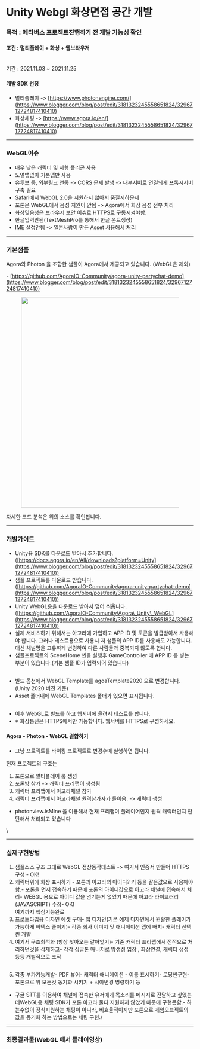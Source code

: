 # Unity Webgl 화상면접 공간 개발

### 목적 : 메타버스 프로젝트진행하기 전 개발 가능성 확인

#### 조건 : 멀티플레이 + 화상 + 웹브라우저

\
기간 : 2021.11.03 \~ 2021.11.25

#### 개발 SDK 선정

* 멀티플레이 ->  [https://www.photonengine.com/](https://www.blogger.com/blog/post/edit/3181323245558651824/3296712724817410410)
* 화상채팅 -> [https://www.agora.io/en/](https://www.blogger.com/blog/post/edit/3181323245558651824/3296712724817410410)

***

### WebGL이슈

* &#x20;매우 낮은 캐릭터 및 지형 폴리곤 사용
* 노멀맵없이 기본맵만 사용
* 유투브 등, 외부링크 연동 -> CORS 문제 발생 -> 내부서버로 연결되게 프록시서버 구축 필요
* Safari에서 WebGL 2.0을 지원하지 않아서 품질저하문제
* 포톤은 WebGL에서 음성 지원이 안됨 -> Agora에서 화상 음성 전부 처리
* 화상및음성은 브라우저 보안 이슈로 HTTPS로 구동시켜야함.
* 한글입력안됨(TextMeshPro를 통해서 한글 폰트생성)
* IME 설정안됨 -> 일본사람이 만든 Asset 사용해서 처리

***

### 기본샘플

Agora와 Photon 을 조합한 샘플이 Agora에서 제공되고 있습니다. (WebGL은 제외)

\- [https://github.com/AgoraIO-Community/agora-unity-partychat-demo](https://www.blogger.com/blog/post/edit/3181323245558651824/3296712724817410410)

<figure><img src="../../.gitbook/assets/party-chat-Joel (1).gif" alt="" width="563"><figcaption></figcaption></figure>

자세한 코드 분석은 위의 소스를 확인합니다.&#x20;

***

### 개발가이드

* Unity용 SDK를 다운로드 받아서 추가합니다. \
  ([https://docs.agora.io/en/All/downloads?platform=Unity](https://www.blogger.com/blog/post/edit/3181323245558651824/3296712724817410410))
* 샘플 프로젝트를 다운로드 받습니다.\
  ([https://github.com/AgoraIO-Community/agora-unity-partychat-demo](https://www.blogger.com/blog/post/edit/3181323245558651824/3296712724817410410))
* Unity WebGL용을 다운로드 받아서 덮어 씌웁니다.\
  ([https://github.com/AgoraIO-Community/Agora\_Unity\_WebGL](https://www.blogger.com/blog/post/edit/3181323245558651824/3296712724817410410))
* 실제 서비스하기 위해서는 아고라에 가입하고 APP ID 및 토큰을 발급받아서 사용해야 합니다. 그러나 테스트용으로 사용시 저 샘플의  APP ID를 사용해도 가능합니다. 대신 채널명을 고유하게 변경하여 다른 사람들과 중복되지 않도록 합니다.&#x20;
* 샘플프로젝트의 SceneHome 씬을 실행후 GameController 에 APP ID 를 넣는 부분이 있습니다.(기본 샘플 ID가 입력되어 있습니다)

<figure><img src="../../.gitbook/assets/image (3) (1) (1).png" alt=""><figcaption></figcaption></figure>

* &#x20;빌드 옵션에서 WebGL Template를 agoaTemplate2020 으로 변경합니다.(Unity 2020 버전 기준)
* &#x20;Asset 폴더내에 WebGL Templates 폴더가 있으면 표시됩니다.&#x20;

<figure><img src="https://blogger.googleusercontent.com/img/b/R29vZ2xl/AVvXsEgGI613edGYYVm0fK2kI3Orbsf93XDR1EDzADTEbUpm3yCWaxpM-HPnpF8DZYCtBiXpxPsKTU6GWC5RMJeahcLg7NFOkoL-wgvRX4yUv_2yk9ut6aNxruXL85kZM2I92sGi_WxRY5MZiw/w400-h231/image.png" alt=""><figcaption></figcaption></figure>

* 이후 WebGL로 빌드를 하고 웹서버에 올려서 테스트를 합니다.&#x20;
* ※ 화상통신은 HTTPS에서만 가능합니다. 웹서버를 HTTPS로 구성하세요.



#### Agora - Photon - WebGL 결합하기

* 그냥 프로젝트를 바이킹 프로젝트로 변경후에 실행하면 됩니다.&#x20;



현재 프로젝트의 구조는&#x20;

1. 포톤으로 멀티플레이 룸 생성
2. 포톤방 참가 -> 캐릭터 프리팹이 생성됨
3. 캐릭터 프리팹에서 아고라채널 참가
4. 캐릭터 프리팹에서 아고라채널 원격참가자가 들어옴. -> 캐릭터 생성

* photonview.isMine 을 이용해서 현재 프리팹이 플레이어인지 원격 캐릭터인지 판단해서 처리되고 있습니다

\


***

### 실제구현방법

1. 샘플소스 구조 그대로 WebGL 정상동작테스트 -> 여기서 인증서 만들어 HTTPS 구성 - OK!
2. &#x20;캐릭터위에 화상 표시하기 - 포톤과 아고라의 아이디? 키 등을 같은값으로 사용해야함.- 포톤을 먼저 접속하기 때문에 포톤의 아이디값으로 아고라 채널에 접속해서 처리- WEBGL 용으로 아이디 값을 넘기는게 없었기 때문에 아고라 라이브러리(JAVASCRIPT) 수정- OK!\
   여기까지 핵심기능완료
3. &#x20;프로토타입용 디자인 에셋 구매- 맵 디자인(기본 예제 디자인에서 원활한 플레이가 가능하게 버텍스 줄이기)- 각종 회사 이미지 및 애니메이션 맵에 배치- 캐릭터 선택씬 개발
4. 여기서 구조최적화 (항상 찾아오는 갈아엎기)- 기존 캐릭터 프리팹에서 전적으로 처리하던것을 삭제하고- 각각 싱글톤 매니저로 방생성 입장 , 화상연결, 캐릭터 생성 등등 개별적으로 조작

<figure><img src="../../.gitbook/assets/image (2) (1) (1) (1).png" alt=""><figcaption></figcaption></figure>

5. 각종 부가기능개발- PDF 뷰어- 캐릭터 애니메이션 - 이름 표시하기- 로딩씬구현- 포톤으로 위 모든것 동기화 시키기 + 시야변경 명령하기 등

* 구글 STT를 이용하여 채널에 접속한 유저에게 목소리를 메시지로 전달하고 싶었는데WebGL용 채팅 SDK가 포톤 아고라 둘다 지원하지 않았기 때문에 구현못함.- 하는수없이 정식지원하는 채팅이 아니라, 비효율적이지만 포톤으로 게임오브젝트의 값을 동기화 하는 방법으로는 채팅 구현.\


***

### 최종결과물(WebGL 에서 플레이영상)

<figure><img src="../../.gitbook/assets/ORI0.gif" alt=""><figcaption></figcaption></figure>

<figure><img src="../../.gitbook/assets/ORI1.gif" alt=""><figcaption></figcaption></figure>

<figure><img src="../../.gitbook/assets/ORI2.gif" alt=""><figcaption></figcaption></figure>

<figure><img src="../../.gitbook/assets/ORI3.gif" alt=""><figcaption></figcaption></figure>
